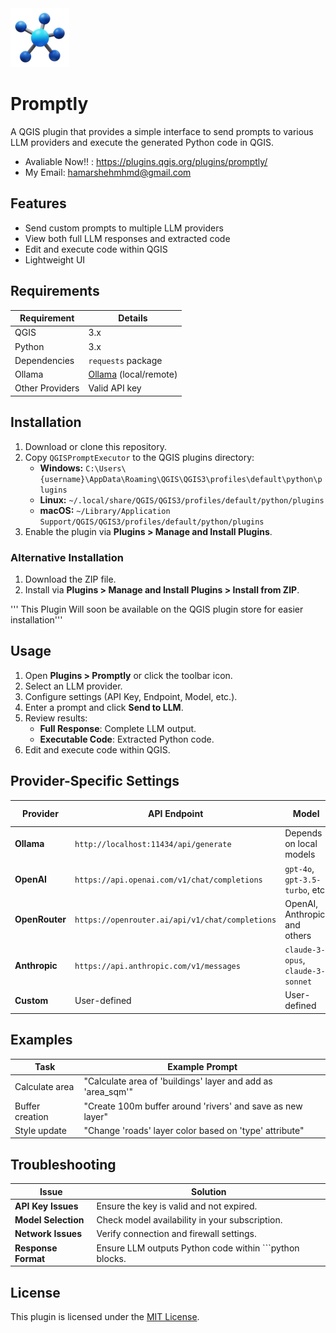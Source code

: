 
<div align="left">
  <img src="icons/icon.png" alt="promptly Logo" width=fit>
  <h1>Promptly</h1>
</div>


A QGIS plugin that provides a simple interface to send prompts to various LLM providers and execute the generated Python code in QGIS.

 - Avaliable Now!! : https://plugins.qgis.org/plugins/promptly/
 - My Email: hamarshehmhmd@gmail.com



## Features

- Send custom prompts to multiple LLM providers
- View both full LLM responses and extracted code
- Edit and execute code within QGIS
- Lightweight UI

## Requirements

| Requirement | Details |
|------------|---------|
| QGIS | 3.x |
| Python | 3.x |
| Dependencies | `requests` package |
| Ollama | [Ollama](https://github.com/jmorganca/ollama) (local/remote) |
| Other Providers | Valid API key |

## Installation

1. Download or clone this repository.
2. Copy `QGISPromptExecutor` to the QGIS plugins directory:
   - **Windows:** `C:\Users\{username}\AppData\Roaming\QGIS\QGIS3\profiles\default\python\plugins`
   - **Linux:** `~/.local/share/QGIS/QGIS3/profiles/default/python/plugins`
   - **macOS:** `~/Library/Application Support/QGIS/QGIS3/profiles/default/python/plugins`
3. Enable the plugin via **Plugins > Manage and Install Plugins**.

### Alternative Installation

1. Download the ZIP file.
2. Install via **Plugins > Manage and Install Plugins > Install from ZIP**.

''' This Plugin Will soon be available on the QGIS plugin store for easier installation'''

## Usage

1. Open **Plugins > Promptly** or click the toolbar icon.
2. Select an LLM provider.
3. Configure settings (API Key, Endpoint, Model, etc.).
4. Enter a prompt and click **Send to LLM**.
5. Review results:
   - **Full Response**: Complete LLM output.
   - **Executable Code**: Extracted Python code.
6. Edit and execute code within QGIS.

## Provider-Specific Settings

| Provider  | API Endpoint | Model | API Key Required? |
|-----------|-------------|-------|------------------|
| **Ollama** | `http://localhost:11434/api/generate` | Depends on local models | No |
| **OpenAI** | `https://api.openai.com/v1/chat/completions` | `gpt-4o`, `gpt-3.5-turbo`, etc. | Yes |
| **OpenRouter** | `https://openrouter.ai/api/v1/chat/completions` | OpenAI, Anthropic, and others | Yes |
| **Anthropic** | `https://api.anthropic.com/v1/messages` | `claude-3-opus`, `claude-3-sonnet` | Yes |
| **Custom** | User-defined | User-defined | Yes (if required) |

## Examples

| Task | Example Prompt |
|------|---------------|
| Calculate area | "Calculate area of 'buildings' layer and add as 'area_sqm'" |
| Buffer creation | "Create 100m buffer around 'rivers' and save as new layer" |
| Style update | "Change 'roads' layer color based on 'type' attribute" |

## Troubleshooting

| Issue | Solution |
|-------|---------|
| **API Key Issues** | Ensure the key is valid and not expired. |
| **Model Selection** | Check model availability in your subscription. |
| **Network Issues** | Verify connection and firewall settings. |
| **Response Format** | Ensure LLM outputs Python code within ```python blocks. |

## License

This plugin is licensed under the [MIT License](LICENSE).

